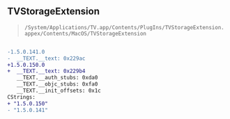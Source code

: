 ## TVStorageExtension

> `/System/Applications/TV.app/Contents/PlugIns/TVStorageExtension.appex/Contents/MacOS/TVStorageExtension`

```diff

-1.5.0.141.0
-  __TEXT.__text: 0x229ac
+1.5.0.150.0
+  __TEXT.__text: 0x229b4
   __TEXT.__auth_stubs: 0xda0
   __TEXT.__objc_stubs: 0xfa0
   __TEXT.__init_offsets: 0x1c
CStrings:
+ "1.5.0.150"
- "1.5.0.141"

```
